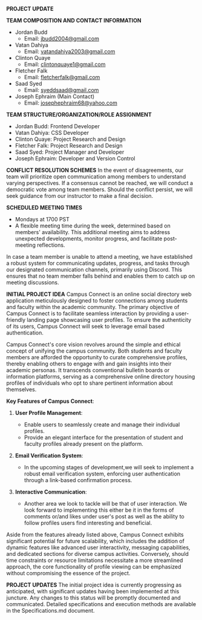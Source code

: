 **PROJECT UPDATE**

**TEAM COMPOSITION AND CONTACT INFORMATION**
- Jordan Budd
  - Email: jbudd2004@gmail.com
- Vatan Dahiya
  - Email: vatandahiya2003@gmail.com
- Clinton Quaye
  - Email: clintonquaye1@gmail.com
- Fletcher Falk
  - Email: fletcherfalk@gmail.com
- Saad Syed
  - Email: syeddsaad@gmail.com
- Joseph Ephraim (Main Contact)
  - Email: josephephraim68@yahoo.com


**TEAM STRUCTURE/ORGANIZATION/ROLE ASSIGNMENT**
- Jordan Budd: Frontend Developer
- Vatan Dahiya: CSS Developer
- Clinton Quaye: Project Research and Design
- Fletcher Falk: Project Research and Design
- Saad Syed: Project Manager and Developer
- Joseph Ephraim: Developer and Version Control

**CONFLICT RESOLUTION SCHEMES**
In the event of disagreements, our team will prioritize open communication among members to understand varying perspectives. If a consensus cannot be reached, we will conduct a democratic vote among team members. Should the conflict persist, we will seek guidance from our instructor to make a final decision.

**SCHEDULED MEETING TIMES**
- Mondays at 1700 PST
- A flexible meeting time during the week, determined based on members' availability. This additional meeting aims to address unexpected developments, monitor progress, and facilitate post-meeting reflections.

In case a team member is unable to attend a meeting, we have established a robust system for communicating updates, progress, and tasks through our designated communication channels, primarily using Discord. This ensures that no team member falls behind and enables them to catch up on meeting discussions.


**INITIAL PROJECT IDEA**
Campus Connect is an online social directory web application meticulously designed to foster connections among students and faculty within the academic community. The primary objective of Campus Connect is to facilitate seamless interaction by providing a user-friendly landing page showcasing user profiles. To ensure the authenticity of its users, Campus Connect will seek to leverage email based authentication.

Campus Connect's core vision revolves around the simple and ethical concept of unifying the campus community. Both students and faculty members are afforded the opportunity to curate comprehensive profiles, thereby enabling others to engage with and gain insights into their academic personas. It transcends conventional bulletin boards or information platforms, serving as a comprehensive online directory housing profiles of individuals who opt to share pertinent information about themselves.



**Key Features of Campus Connect**:

1. **User Profile Management**:
   - Enable users to seamlessly create and manage their individual profiles.
   - Provide an elegant interface for the presentation of student and faculty profiles already present on the platform.

2. **Email Verification System**:
   - In the upcoming stages of development,we will seek to implement a robust email verification system, enforcing user authentication through a link-based confirmation process.

3. **Interactive Communication**:
   - Another area we look to tackle will be that of user interaction. We look forward to implementing this either be it in the forms of  comments or/and likes under user's post as well as the ability to follow profiles users find interesting and beneficial.



 Aside from the features already listed above, Campus Connect exhibits significant potential for future scalability, which includes the addition of dynamic features like advanced user interactivity, messaging capabilities, and dedicated sections for diverse campus activities. Conversely, should time constraints or resource limitations necessitate a more streamlined approach, the core functionality of profile viewing can be emphasized without compromising the essence of the project.

**PROJECT UPDATES**
The initial project idea is currently progressing as anticipated, with significant updates having been implemented at this juncture. Any changes to this status will be promptly documented and communicated. Detailed specifications and execution methods are available in the Specifications.md document.
